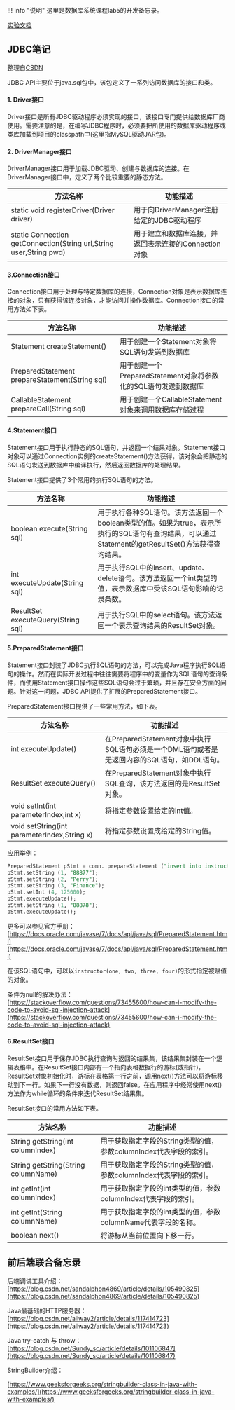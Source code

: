 !!! info "说明"
    这里是数据库系统课程lab5的开发备忘录。

[实验文档](https://www.yuque.com/yingchengjun/ozqlqv/gnwbgi9my2ci7has?singleDoc)

## JDBC笔记

整理自[CSDN](https://blog.csdn.net/fhuqw/article/details/120095166)

JDBC API主要位于java.sql包中，该包定义了一系列访问数据库的接口和类。

#### 1. Driver接口

Driver接口是所有JDBC驱动程序必须实现的接口，该接口专门提供给数据库厂商使用。需要注意的是，在编写JDBC程序时，必须要把所使用的数据库驱动程序或类库加载到项目的classpath中(这里指MySQL驱动JAR包)。

#### 2. DriverManager接口

DriverManager接口用于加载JDBC驱动、创建与数据库的连接。在DriverManager接口中，定义了两个比较重要的静态方法。

| 方法名称                                                     | 功能描述                                             |
| ------------------------------------------------------------ | ---------------------------------------------------- |
| static void registerDriver(Driver driver)                    | 用于向DriverManager注册给定的JDBC驱动程序            |
| static Connection getConnection(String url,String user,String pwd) | 用于建立和数据库连接，并返回表示连接的Connection对象 |

#### 3.Connection接口

Connection接口用于处理与特定数据库的连接，Connection对象是表示数据库连接的对象，只有获得该连接对象，才能访问并操作数据库。Connection接口的常用方法如下表。

| 方法名称                                       | 功能描述                                                     |
| ---------------------------------------------- | ------------------------------------------------------------ |
| Statement createStatement()                    | 用于创建一个Statement对象将SQL语句发送到数据库               |
| PreparedStatement prepareStatement(String sql) | 用于创建一个PreparedStatement对象将参数化的SQL语句发送到数据库 |
| CallableStatement prepareCall(String sql)      | 用于创建一个CallableStatement对象来调用数据库存储过程        |

#### 4.Statement接口

Statement接口用于执行静态的SQL语句，并返回一个结果对象。Statement接口对象可以通过Connection实例的createStatement()方法获得，该对象会把静态的SQL语句发送到数据库中编译执行，然后返回数据库的处理结果。

Statement接口提供了3个常用的执行SQL语句的方法。

| 方法名称                           | 功能描述                                                     |
| ---------------------------------- | ------------------------------------------------------------ |
| boolean execute(String sql)        | 用于执行各种SQL语句。该方法返回一个boolean类型的值。如果为true，表示所执行的SQL语句有查询结果，可以通过Statement的getResultSet()方法获得查询结果。 |
| int executeUpdate(String sql)      | 用于执行SQL中的insert、update、delete语句。该方法返回一个int类型的值，表示数据库中受该SQL语句影响的记录条数。 |
| ResultSet executeQuery(String sql) | 用于执行SQL中的select语句。该方法返回一个表示查询结果的ResultSet对象。 |

#### 5.PreparedStatement接口

Statement接口封装了JDBC执行SQL语句的方法，可以完成Java程序执行SQL语句的操作。然而在实际开发过程中往往需要将程序中的变量作为SQL语句的查询条件，而使用Statement接口操作这些SQL语句会过于繁琐，并且存在安全方面的问题。针对这一问题，JDBC API提供了扩展的PreparedStatement接口。

PreparedStatement接口提供了一些常用方法，如下表。

| 方法名称                                    | 功能描述                                                     |
| ------------------------------------------- | ------------------------------------------------------------ |
| int executeUpdate()                         | 在PreparedStatement对象中执行SQL语句必须是一个DML语句或者是无返回内容的SQL语句，如DDL语句。 |
| ResultSet executeQuery()                    | 在PreparedStatement对象中执行SQL查询，该方法返回的是ResultSet对象。 |
| void setInt(int parameterIndex,int x)       | 将指定参数设置给定的int值。                                  |
| void setString(int parameterIndex,String x) | 将指定参数设置成给定的String值。                             |

应用举例：

```sql
PreparedStatement pStmt = conn. prepareStatement ("insert into instructor values(?,?,?,?)");
pStmt.setString (1, "88877");
pStmt.setString (2, "Perry");
pStmt.setString (3, "Finance");
pStmt.setInt (4, 125000);
pStmt.executeUpdate();
pStmt.setString (1, "88878");
pStmt.executeUpdate();
```

更多可以参见官方手册：[https://docs.oracle.com/javase/7/docs/api/java/sql/PreparedStatement.html](https://docs.oracle.com/javase/7/docs/api/java/sql/PreparedStatement.html)

在该SQL语句中，可以以`instructor(one, two, three, four)`的形式指定被赋值的对象。

条件为null的解决办法：[https://stackoverflow.com/questions/73455600/how-can-i-modify-the-code-to-avoid-sql-injection-attack](https://stackoverflow.com/questions/73455600/how-can-i-modify-the-code-to-avoid-sql-injection-attack)

#### 6.ResultSet接口

ResultSet接口用于保存JDBC执行查询时返回的结果集，该结果集封装在一个逻辑表格中。在ResultSet接口内部有一个指向表格数据行的游标(或指针)，ResultSet对象初始化时，游标在表格第一行之前，调用next()方法可以将游标移动到下一行。如果下一行没有数据，则返回false。在应用程序中经常使用next()方法作为while循环的条件来迭代ResultSet结果集。

ResultSet接口的常用方法如下表。

| 方法名称                            | 功能描述                                                     |
| ----------------------------------- | ------------------------------------------------------------ |
| String getString(int columnIndex)   | 用于获取指定字段的String类型的值，参数columnIndex代表字段的索引。 |
| String getString(String columnName) | 用于获取指定字段的String类型的值，参数columnIndex代表字段的索引。 |
| int getInt(int columnIndex)         | 用于获取指定字段的int类型的值，参数columnIndex代表字段的索引。 |
| int getInt(String columnName)       | 用于获取指定字段的int类型的值，参数columnName代表字段的名称。 |
| boolean next()                      | 将游标从当前位置向下移一行。                                 |

## 前后端联合备忘录

后端调试工具介绍：[https://blog.csdn.net/sandalphon4869/article/details/105490825](https://blog.csdn.net/sandalphon4869/article/details/105490825)

Java最基础的HTTP服务器：[https://blog.csdn.net/allway2/article/details/117414723](https://blog.csdn.net/allway2/article/details/117414723)

Java try-catch 与 throw：[https://blog.csdn.net/Sundy_sc/article/details/101106847](https://blog.csdn.net/Sundy_sc/article/details/101106847)

StringBuilder介绍：

[https://www.geeksforgeeks.org/stringbuilder-class-in-java-with-examples/](https://www.geeksforgeeks.org/stringbuilder-class-in-java-with-examples/)
